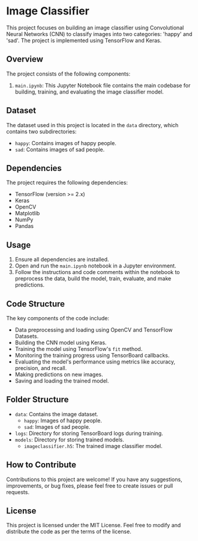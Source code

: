 # Image Classifier

This project focuses on building an image classifier using Convolutional Neural Networks (CNN) to classify images into two categories: 'happy' and 'sad'. The project is implemented using TensorFlow and Keras.

## Overview

The project consists of the following components:

1. `main.ipynb`: This Jupyter Notebook file contains the main codebase for building, training, and evaluating the image classifier model.

## Dataset

The dataset used in this project is located in the `data` directory, which contains two subdirectories:

- `happy`: Contains images of happy people.
- `sad`: Contains images of sad people.

## Dependencies

The project requires the following dependencies:

- TensorFlow (version >= 2.x)
- Keras
- OpenCV
- Matplotlib
- NumPy
- Pandas

## Usage

1. Ensure all dependencies are installed.
2. Open and run the `main.ipynb` notebook in a Jupyter environment.
3. Follow the instructions and code comments within the notebook to preprocess the data, build the model, train, evaluate, and make predictions.

## Code Structure

The key components of the code include:

- Data preprocessing and loading using OpenCV and TensorFlow Datasets.
- Building the CNN model using Keras.
- Training the model using TensorFlow's `fit` method.
- Monitoring the training progress using TensorBoard callbacks.
- Evaluating the model's performance using metrics like accuracy, precision, and recall.
- Making predictions on new images.
- Saving and loading the trained model.

## Folder Structure

- `data`: Contains the image dataset.
  - `happy`: Images of happy people.
  - `sad`: Images of sad people.
- `logs`: Directory for storing TensorBoard logs during training.
- `models`: Directory for storing trained models.
  - `imageclassifier.h5`: The trained image classifier model.

## How to Contribute

Contributions to this project are welcome! If you have any suggestions, improvements, or bug fixes, please feel free to create issues or pull requests.

## License

This project is licensed under the MIT License. Feel free to modify and distribute the code as per the terms of the license.
